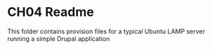# CH04 Readme

This folder contains provision files for a typical Ubuntu LAMP server running a simple Drupal application

